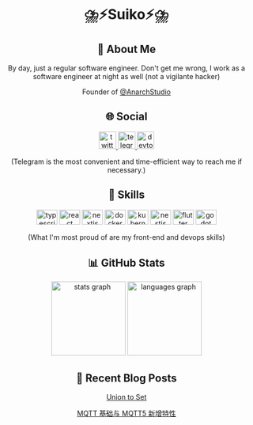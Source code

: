 <h1 align="center">⛈️⚡Suiko⚡⛈️</h1>

###

<h2 align="center">🖖 About Me</h2>
<p align="center">By day, just a regular software engineer. Don't get me wrong, I work as a software  engineer at night as well (not a vigilante hacker)</p>
<p align="center">Founder of <a href="https://github.com/AnarchStudio">@AnarchStudio</a></p>

###

<h2 align="center">🌐 Social</h2>
<div align="center">
  <a href="https://twitter.com/suikodev" target="_blank">
    <img src="https://img.shields.io/static/v1?message=Twitter&logo=twitter&label=&color=1DA1F2&logoColor=white&labelColor=&style=for-the-badge" height="35" alt="twitter logo"  />
  </a>
  <a href="https://t.me/suikodev" target="_blank">
    <img src="https://img.shields.io/static/v1?message=Telegram&logo=telegram&label=&color=2CA5E0&logoColor=white&labelColor=&style=for-the-badge" height="35" alt="telegram logo"  />
  </a>
  <a href="https://dev.to/suikodev" target="_blank">
    <img src="https://img.shields.io/static/v1?message=dev.to&logo=dev.to&label=&color=2d49df&logoColor=white&labelColor=&style=for-the-badge" height="35" alt="devto logo"  />
  </a>
</div>
<p align="center">(Telegram is the most convenient and time-efficient way to reach me if necessary.)</p>

###

<h2 align="center">🔧 Skills</h2>
<div align="center">
  <img src="https://cdn.jsdelivr.net/gh/devicons/devicon/icons/typescript/typescript-plain.svg" height="30" width="42" alt="typescript logo"  />
  <img src="https://cdn.jsdelivr.net/gh/devicons/devicon/icons/react/react-original.svg" height="30" width="42" alt="react logo"  />
  <img src="https://cdn.jsdelivr.net/gh/devicons/devicon/icons/nextjs/nextjs-original.svg" height="30" width="42" alt="nextjs logo"  />
  <img src="https://cdn.jsdelivr.net/gh/devicons/devicon/icons/docker/docker-original.svg" height="30" width="42" alt="docker logo"  />
  <img src="https://cdn.jsdelivr.net/gh/devicons/devicon/icons/kubernetes/kubernetes-plain.svg" height="30" width="42" alt="kubernetes logo"  />
  <img src="https://cdn.jsdelivr.net/gh/devicons/devicon/icons/nestjs/nestjs-plain.svg" height="30" width="42" alt="nestjs logo"  />
  <img src="https://cdn.jsdelivr.net/gh/devicons/devicon/icons/flutter/flutter-original.svg" height="30" width="42" alt="flutter logo"  />
  <img src="https://cdn.jsdelivr.net/gh/devicons/devicon/icons/godot/godot-original.svg" height="30" width="42" alt="godot logo"  />
</div>
<p align="center">(What I'm most proud of are my front-end and devops skills)</p>

###

<h2 align="center">📊 GitHub Stats</h2>
<div align="center">
  <img src="https://github-readme-stats.vercel.app/api?hide_title=false&hide_rank=false&show_icons=true&include_all_commits=true&count_private=true&disable_animations=false&theme=github_dark&locale=en&hide_border=false&username=suikodev" height="150" alt="stats graph"  />
  <img src="https://github-readme-stats.vercel.app/api/top-langs?locale=en&hide_title=false&layout=compact&card_width=320&langs_count=5&theme=github_dark&hide_border=false&username=suikodev" height="150" alt="languages graph"  />
</div>

###

<div align="center">
  <h2>📃 Recent Blog Posts</h2>
<!-- BLOG-POST-LIST:START -->
<p><a href="https://suiko.dev/blog/zh/union-to-set">Union to Set</a></p>

<p><a href="https://suiko.dev/blog/zh/mqtt-5">MQTT 基础与 MQTT5 新增特性</a></p>
<!-- BLOG-POST-LIST:END -->
</div>

###
